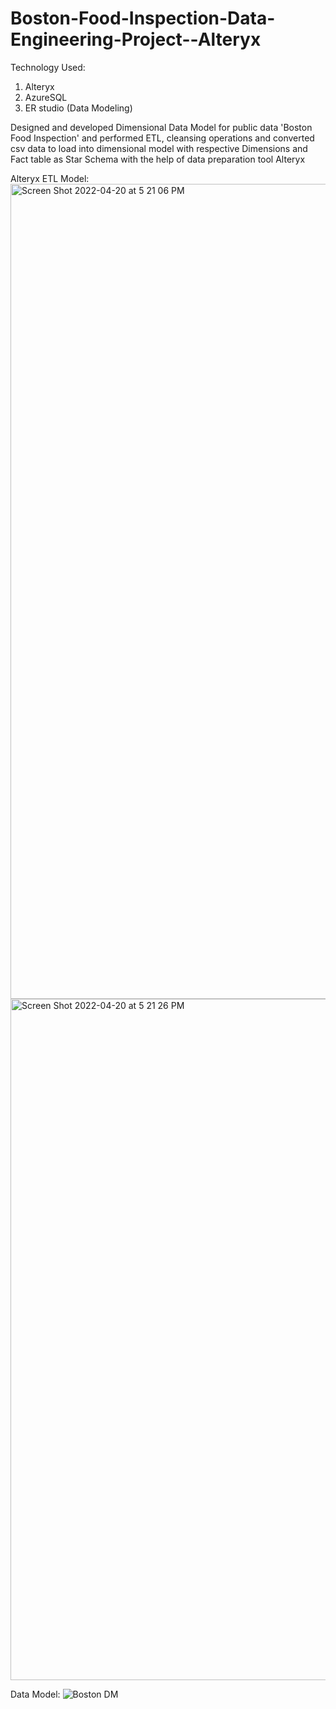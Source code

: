 # Boston-Food-Inspection-Data-Engineering-Project--Alteryx
Technology Used:
1. Alteryx
2. AzureSQL
3. ER studio (Data Modeling)

Designed and developed Dimensional Data Model for public data 'Boston Food Inspection' and performed ETL, cleansing operations and converted 
csv data to load into dimensional model with respective Dimensions and Fact table as Star Schema with the help of data preparation tool Alteryx

Alteryx ETL Model:
<img width="1304" alt="Screen Shot 2022-04-20 at 5 21 06 PM" src="https://user-images.githubusercontent.com/90269638/164327802-bddd5782-7682-4013-9c46-36b83c6bfc67.png">
<img width="1090" alt="Screen Shot 2022-04-20 at 5 21 26 PM" src="https://user-images.githubusercontent.com/90269638/164327809-6e1ef85f-aa28-483c-a5c1-38cf42e9c75a.png">


Data Model:
![Boston DM](https://user-images.githubusercontent.com/90269638/164327826-8309eec9-4327-4452-858d-3d8b14e641be.jpeg)
